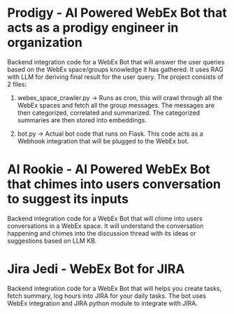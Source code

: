 
# Prodigy - AI Powered WebEx Bot that acts as a prodigy engineer in organization

Backend integration code for a WebEx Bot that will answer the user queries based on the WebEx space/groups knowledge it has gathered. It uses RAG with LLM for deriving final result for the user query.
The project consists of 2 files:

1. webex_space_crawler.py -> Runs as cron, this will crawl through all the WebEx spaces and fetch all the group messages. The messages are then categorized, correlated and summarized. The categorized summaries are then stored into embeddings.
   
2. bot.py -> Actual bot code that runs on Flask. This code acts as a Webhook integration that will be plugged to the WebEx bot.

# AI Rookie - AI Powered WebEx Bot that chimes into users conversation to suggest its inputs
Backend integration code for a WebEx Bot that will chime into users conversations in a WebEx space. It will understand the conversation happening and chimes into the discussion thread with its ideas or suggestions based on LLM KB.

# Jira Jedi - WebEx Bot for JIRA
Backend integration code for a WebEx Bot that will helps you create tasks, fetch summary, log hours into JIRA for your daily tasks. The bot uses WebEx integration and JIRA python module to integrate with JIRA.

